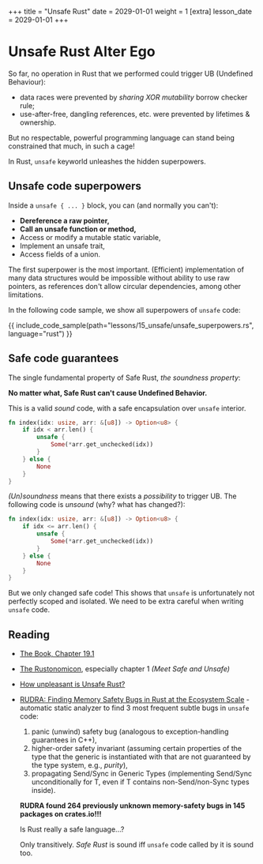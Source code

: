 +++
title = "Unsafe Rust"
date = 2029-01-01
weight = 1
[extra]
lesson_date = 2029-01-01
+++

# Unsafe Rust Alter Ego

So far, no operation in Rust that we performed could trigger UB (Undefined Behaviour):

- data races were prevented by _sharing XOR mutability_ borrow checker rule;
- use-after-free, dangling references, etc. were prevented by lifetimes & ownership.

But no respectable, powerful programming language can stand being constrained that much, in such a cage!

In Rust, `unsafe` keyworld unleashes the hidden superpowers.

## Unsafe code superpowers

Inside a `unsafe { ... }` block, you can (and normally you can't):

- **Dereference a raw pointer,**
- **Call an unsafe function or method,**
- Access or modify a mutable static variable,
- Implement an unsafe trait,
- Access fields of a union.

The first superpower is the most important. (Efficient) implementation of many data structures would be impossible without ability to use raw pointers, as references don't allow circular dependencies, among other limitations.

In the following code sample, we show all superpowers of `unsafe` code:

{{ include_code_sample(path="lessons/15_unsafe/unsafe_superpowers.rs", language="rust") }}

## Safe code guarantees

The single fundamental property of Safe Rust, _the soundness property_:

**No matter what, Safe Rust can't cause Undefined Behavior.**

This is a valid _sound_ code, with a safe encapsulation over `unsafe` interior.

```rust
fn index(idx: usize, arr: &[u8]) -> Option<u8> {
    if idx < arr.len() {
        unsafe {
            Some(*arr.get_unchecked(idx))
        }
    } else {
        None
    }
}
```

_(Un)soundness_ means that there exists a _possibility_ to trigger UB.
The following code is _unsound_ (why? what has changed?):

```rust
fn index(idx: usize, arr: &[u8]) -> Option<u8> {
    if idx <= arr.len() {
        unsafe {
            Some(*arr.get_unchecked(idx))
        }
    } else {
        None
    }
}
```

But we only changed safe code! This shows that `unsafe` is unfortunately not perfectly scoped and isolated. We need to be extra careful when writing `unsafe` code.

## Reading

- [The Book, Chapter 19.1](https://doc.rust-lang.org/book/ch19-01-unsafe-rust.html)

- [The Rustonomicon](https://doc.rust-lang.org/nomicon/), especially chapter 1 _(Meet Safe and Unsafe)_

- [How unpleasant is Unsafe Rust?](https://www.reddit.com/r/rust/comments/16i8lo2/how_unpleasant_is_unsafe_rust/)

- [RUDRA: Finding Memory Safety Bugs in Rust at the Ecosystem Scale](https://taesoo.kim/pubs/2021/bae:rudra.pdf) - automatic static analyzer to find 3 most frequent subtle bugs in `unsafe` code:

  1. panic (unwind) safety bug (analogous to exception-handling guarantees in C++),
  2. higher-order safety invariant (assuming certain properties of the type that the generic is instantiated with that are not guaranteed by the type system, e.g., _purity_),
  3. propagating Send/Sync in Generic Types (implementing Send/Sync unconditionally for T, even if T contains non-Send/non-Sync types inside).

  **RUDRA found 264 previously unknown memory-safety bugs in 145 packages on crates.io!!!**

  Is Rust really a safe language...?

  Only transitively. _Safe Rust_ is sound iff `unsafe` code called by it is sound too.
